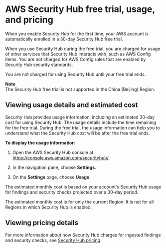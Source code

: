 # AWS Security Hub free trial, usage, and pricing<a name="securityhub-free-trial"></a>

When you enable Security Hub for the first time, your AWS account is automatically enrolled in a 30\-day Security Hub free trial\.

When you use Security Hub during the free trial, you are charged for usage of other services that Security Hub interacts with, such as AWS Config items\. You are not charged for AWS Config rules that are enabled by Security Hub security standards\.

You are not charged for using Security Hub until your free trial ends\.

**Note**  
The Security Hub free trial is not supported in the China \(Beijing\) Region\.

## Viewing usage details and estimated cost<a name="usage-details"></a>

 Security Hub provides usage information, including an estimated 30\-day cost for using Security Hub\. The usage details include the time remaining for the free trial\. During the free trial, the usage information can help you to understand what the Security Hub cost will be after the free trial ends\.

**To display the usage information**

1. Open the AWS Security Hub console at [https://console\.aws\.amazon\.com/securityhub/](https://console.aws.amazon.com/securityhub/)\.

1. In the navigation pane, choose **Settings**\.

1. On the **Settings** page, choose **Usage**\.

The estimated monthly cost is based on your account's Security Hub usage for findings and security checks projected over a 30\-day period\.

The estimated monthly cost is for only the current Region\. It is not for all Regions in which Security Hub is enabled\.

## Viewing pricing details<a name="pricing-details"></a>

For more information about how Security Hub charges for ingested findings and security checks, see [Security Hub pricing](http://aws.amazon.com/security-hub/pricing/)\.